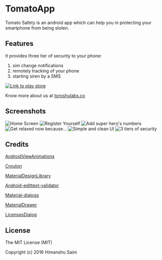 # TomatoApp
Tomato Safety is an android app which can help you in protecting your smartphone from being stolen.



## Features

It provides three tier of security to your phone:

1. sim change notifications 
2. remotely tracking of your phone 
3. starting siren by a SMS 


[![Link to play store](https://github.com/sainihimanshu/TomatoApp/blob/master/screenshots/playstorelink.jpg)](https://play.google.com/store/apps/details?id=toroshu.tomato)

Know more about us at [toroshulabs.co](http://toroshulabs.co)


## Screenshots

![Home Screen](https://github.com/sainihimanshu/TomatoApp/tree/master/screenshots/1.jpg)
![Register Yourself](https://github.com/sainihimanshu/TomatoApp/tree/master/screenshots/2.jpg)
![Add super hero's numbers](https://github.com/sainihimanshu/TomatoApp/tree/master/screenshots/3.jpg)
![Get relaxed now because...](https://github.com/sainihimanshu/TomatoApp/tree/master/screenshots/4.jpg)
![Simple and clean UI](https://github.com/sainihimanshu/TomatoApp/tree/master/screenshots/5.jpg)
![3 tiers of security](https://github.com/sainihimanshu/TomatoApp/tree/master/screenshots/6.jpg)

## Credits


[AndroidViewAnimations](https://github.com/daimajia/AndroidViewAnimations)

[Crouton](https://github.com/keyboardsurfer/Crouton)

[MaterialDesignLibrary](https://github.com/navasmdc/MaterialDesignLibrary)

[Android-edittext-validator](https://github.com/vekexasia/android-edittext-validator)

[Material-dialogs](https://github.com/afollestad/material-dialogs)

[MaterialDrawer](https://github.com/mikepenz/MaterialDrawer)

[LicensesDialog](https://github.com/PSDev/LicensesDialog)


## License

The MIT License (MIT)

Copyright (c) 2016  Himanshu Saini
